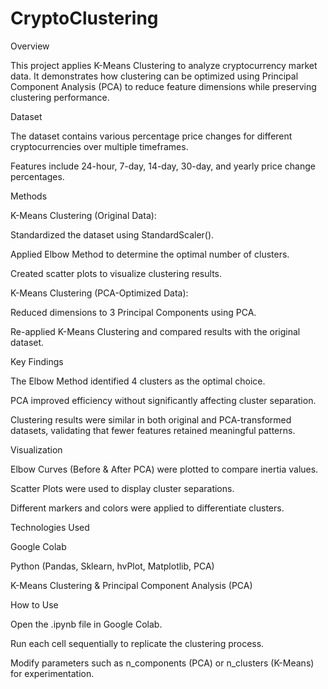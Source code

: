 # CryptoClustering
 Overview

This project applies K-Means Clustering to analyze cryptocurrency market data. It demonstrates how clustering can be optimized using Principal Component Analysis (PCA) to reduce feature dimensions while preserving clustering performance.

Dataset

The dataset contains various percentage price changes for different cryptocurrencies over multiple timeframes.

Features include 24-hour, 7-day, 14-day, 30-day, and yearly price change percentages.

Methods

K-Means Clustering (Original Data):

Standardized the dataset using StandardScaler().

Applied Elbow Method to determine the optimal number of clusters.

Created scatter plots to visualize clustering results.

K-Means Clustering (PCA-Optimized Data):

Reduced dimensions to 3 Principal Components using PCA.

Re-applied K-Means Clustering and compared results with the original dataset.

Key Findings

The Elbow Method identified 4 clusters as the optimal choice.

PCA improved efficiency without significantly affecting cluster separation.

Clustering results were similar in both original and PCA-transformed datasets, validating that fewer features retained meaningful patterns.

Visualization

Elbow Curves (Before & After PCA) were plotted to compare inertia values.

Scatter Plots were used to display cluster separations.

Different markers and colors were applied to differentiate clusters.

Technologies Used

Google Colab

Python (Pandas, Sklearn, hvPlot, Matplotlib, PCA)

K-Means Clustering & Principal Component Analysis (PCA)

How to Use

Open the .ipynb file in Google Colab.

Run each cell sequentially to replicate the clustering process.

Modify parameters such as n_components (PCA) or n_clusters (K-Means) for experimentation.
